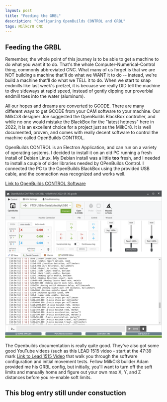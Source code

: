 ```yaml
---
layout: post
title: "Feeding the GRBL"
description: "Configuring OpenBuilds CONTROL and GRBL"
tags: MilkCr8 CNC
---
```

## Feeding the GRBL

Remember, the whole point of this journey is to be able to get a machine to do what you want it to do.  That's the whole Computer-Numerical-Control thing, commonly abbreviated CNC.  What many of us forget is that we are NOT building a machine that'll do what we WANT it to do -- instead, we're build a machine that'll do what we TELL it to do.  When we start to snap endmills like last week's pretzel, it is becuase we really DID tell the machine to dive sideways at rapid speed, instead of gently dipping our proverbial endmill toes into the water (aluminum).  

All our hopes and dreams are converted to GCODE.  There are many different ways to get GCODE from your CAM software to your machine.  Our MilkCr8 designer Joe suggested the OpenBuilds BlackBox controller, and while no one would mistake the BlackBox for the "latest hotness" here in 2022, it is an excellent choice for a project just as the MilkCr8.  It is well documented, proven, and comes with really decent software to control the machine called OpenBuilds CONTROL.  

OpenBuilds CONTROL is an Electron Application, and can run on a variety of operating systems.  I decided to install it on an old PC running a fresh install of Debian Linux.  My Debian install was a little **too** fresh, and I needed to install a couple of older libraries needed by OPenBuilds Control.  I connected the PC to the OpenBuilds BlackBox using the provided USB cable, and the connection was recognized and works well.

[Link to OpenBuilds CONTROL Software](https://software.openbuilds.com)

![MilkCr8 CNC software](/assets/images/OpenBuildsCONTROL.png)

The Openbuilds documentation is really quite good.  They've also got some good YouTube videos (such as this LEAD 1515 video - start at the 47:39 mark [Link to Lead 1515 Video](https://www.youtube.com/watch?v=xxyA5WftF8k&list=PLDeI80MYQtboqJDGEPY0yR_Exh91XI95-&index=6) that walk you through the software configuration and initial movement tests.  Fellow MilkCr8 builder Adam provided me his GRBL config, but initially, you'll want to turn off the soft limits and manually home and figure out your own max X, Y, and Z distances before you re-enable soft limits.



## This blog entry still under constuction
